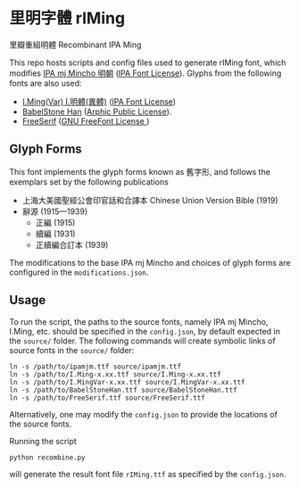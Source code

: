 # 里明字體 rIMing
里瓣重組明體 Recombinant IPA Ming

This repo hosts scripts and config files used to generate rIMing font, which modifies [IPA mj Mincho 明朝](https://moji.or.jp/mojikiban/font/) ([IPA Font License](https://directory.fsf.org/wiki/License:IPA)). Glyphs from the following fonts are also used:

- [I.Ming(Var) I.明體(異體)](https://github.com/ichitenfont/I.Ming) ([IPA Font License](https://directory.fsf.org/wiki/License:IPA))
- [BabelStone Han](https://www.babelstone.co.uk/Fonts/Han.html) ([Arphic Public License](http://ftp.gnu.org/non-gnu/chinese-fonts-truetype/LICENSE)).
- [FreeSerif](https://www.gnu.org/software/freefont/) ([GNU FreeFont License ](https://www.gnu.org/software/freefont/license.html))

## Glyph Forms
This font implements the glyph forms known as 舊字形, and follows the exemplars set by the following publications
- 上海大美國聖經公會印官話和合譯本 Chinese Union Version Bible (1919)
- 辭源 (1915—1939)
  - 正編 (1915) 
  - 續編 (1931)
  - 正續編合訂本 (1939)
 
The modifications to the base IPA mj Mincho and choices of glyph forms are configured in the `modifications.json`. 

## Usage
To run the script, the paths to the source fonts, namely IPA mj Mincho, I.Ming, etc. should be specified in the `config.json`, by default expected in the `source/` folder. The following commands will create symbolic links of source fonts in the `source/` folder:

```
ln -s /path/to/ipamjm.ttf source/ipamjm.ttf
ln -s /path/to/I.Ming-x.xx.ttf source/I.Ming-x.xx.ttf
ln -s /path/to/I.MingVar-x.xx.ttf source/I.MingVar-x.xx.ttf
ln -s /path/to/BabelStoneHan.ttf source/BabelStoneHan.ttf
ln -s /path/to/FreeSerif.ttf source/FreeSerif.ttf
```

Alternatively, one may modify the `config.json` to provide the locations of the source fonts.

Running the script

```
python recombine.py
```

will generate the result font file `rIMing.ttf` as specified by the `config.json`.
